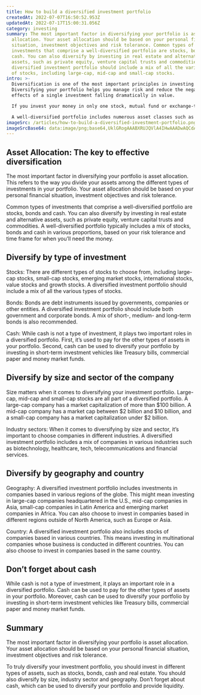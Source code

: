 ```yaml
---
title: How to build a diversified investment portfolio
createdAt: 2022-07-07T16:50:52.953Z
updatedAt: 2022-07-17T15:00:31.056Z
category: investing
summary: The most important factor in diversifying your portfolio is asset
  allocation. Your asset allocation should be based on your personal financial
  situation, investment objectives and risk tolerance. Common types of
  investments that comprise a well-diversified portfolio are stocks, bonds and
  cash. You can also diversify by investing in real estate and alternative
  assets, such as private equity, venture capital trusts and commodities. A
  diversified investment portfolio should include a mix of all the various types
  of stocks, including large-cap, mid-cap and small-cap stocks.
intro: >-
  Diversification is one of the most important principles in investing.
  Diversifying your portfolio helps you manage risk and reduce the negative
  effects of a single investment falling dramatically in value.

  If you invest your money in only one stock, mutual fund or exchange-traded fund (ETF), you’re exposed to the risk that comes with putting all your eggs in one basket. If that stock plunges in value, so does your entire investment. But if you diversify across different types of investments, it’s more likely that at least some of your holdings will not suffer a similar fate.

  A well-diversified portfolio includes numerous asset classes such as stocks, bonds and cash; several sizes and types of companies; and perhaps even real estate and alternative assets like private equity or venture capital trusts. Read on to learn more about how to build a diversified investment portfolio.
imageSrc: /articles/how-to-build-a-diversified-investment-portfolio.png
imageSrcBase64: data:image/png;base64,UklGRogAAABXRUJQVlA4IHwAAADwAQCdASoKAAoAAUAmJbACdAEO5aA+A0AA/h3U1tqVCGfUvqIckEJ/Xrra/cvnn5wfK7K3sC72N13+B9uvFH0+83NQTBs8Q5LTlBr7DIfxOuWilb/8RjXUtCLp+/fwm5SKPz/2vQ7/60BradQlv/8NJ575+Q3v8EPUAAAA
---
```


## Asset Allocation: The key to effective diversification

The most important factor in diversifying your portfolio is asset allocation. This refers to the way you divide your assets among the different types of investments in your portfolio. Your asset allocation should be based on your personal financial situation, investment objectives and risk tolerance.

Common types of investments that comprise a well-diversified portfolio are stocks, bonds and cash. You can also diversify by investing in real estate and alternative assets, such as private equity, venture capital trusts and commodities. A well-diversified portfolio typically includes a mix of stocks, bonds and cash in various proportions, based on your risk tolerance and time frame for when you’ll need the money.

## Diversify by type of investment

Stocks: There are different types of stocks to choose from, including large-cap stocks, small-cap stocks, emerging market stocks, international stocks, value stocks and growth stocks. A diversified investment portfolio should include a mix of all the various types of stocks.

Bonds: Bonds are debt instruments issued by governments, companies or other entities. A diversified investment portfolio should include both government and corporate bonds. A mix of short-, medium- and long-term bonds is also recommended.

Cash: While cash is not a type of investment, it plays two important roles in a diversified portfolio. First, it’s used to pay for the other types of assets in your portfolio. Second, cash can be used to diversify your portfolio by investing in short-term investment vehicles like Treasury bills, commercial paper and money market funds.

## Diversify by size and sector of the company

Size matters when it comes to diversifying your investment portfolio. Large-cap, mid-cap and small-cap stocks are all part of a diversified portfolio. A large-cap company has a market capitalization of more than $100 billion. A mid-cap company has a market cap between $2 billion and $10 billion, and a small-cap company has a market capitalization under $2 billion.

Industry sectors: When it comes to diversifying by size and sector, it’s important to choose companies in different industries. A diversified investment portfolio includes a mix of companies in various industries such as biotechnology, healthcare, tech, telecommunications and financial services.

## Diversify by geography and country

Geography: A diversified investment portfolio includes investments in companies based in various regions of the globe. This might mean investing in large-cap companies headquartered in the U.S., mid-cap companies in Asia, small-cap companies in Latin America and emerging market companies in Africa. You can also choose to invest in companies based in different regions outside of North America, such as Europe or Asia.

Country: A diversified investment portfolio also includes stocks of companies based in various countries. This means investing in multinational companies whose business is conducted in different countries. You can also choose to invest in companies based in the same country.

## Don’t forget about cash

While cash is not a type of investment, it plays an important role in a diversified portfolio. Cash can be used to pay for the other types of assets in your portfolio. Moreover, cash can be used to diversify your portfolio by investing in short-term investment vehicles like Treasury bills, commercial paper and money market funds.

## Summary

The most important factor in diversifying your portfolio is asset allocation. Your asset allocation should be based on your personal financial situation, investment objectives and risk tolerance.

To truly diversify your investment portfolio, you should invest in different types of assets, such as stocks, bonds, cash and real estate. You should also diversify by size, industry sector and geography. Don’t forget about cash, which can be used to diversify your portfolio and provide liquidity.
